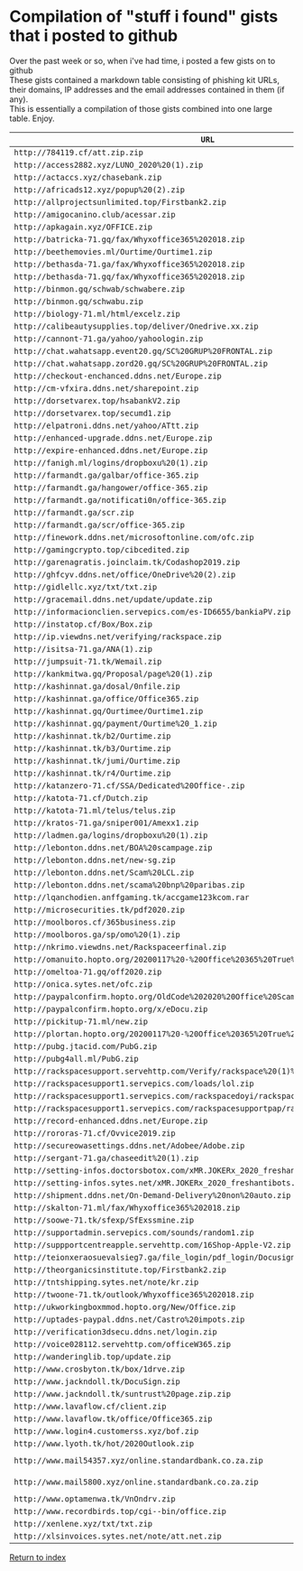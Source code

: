 <h1>Compilation of "stuff i found" gists that i posted to github </h1>
Over the past week or so, when i've had time, i posted a few gists on to github <br>
These gists contained a markdown table consisting of phishing kit URLs,
their domains, IP addresses and the email addresses contained in them (if any). <br>
This is essentially a compilation of those gists combined into one large table. Enjoy.<br>

| `URL`                                                                                  | `Domain`                                      | `IP Address`                    | `Threat Actor Email(s)`                                                                                                  |
|----------------------------------------------------------------------------------------|-----------------------------------------------|---------------------------------|--------------------------------------------------------------------------------------------------------------------------|
| `http://784119.cf/att.zip.zip`                                                         | `784119.cf`                                   | `31.220.17.248`                 | `lindarichman101@gmail.com`                                                                                              |
| `http://access2882.xyz/LUNO_2020%20(1).zip`                                            | `access2882`                                  | `102.130.115.253`               | `gilbert2400@mail.ru`                                                                                                    |
| `http://actaccs.xyz/chasebank.zip`                                                     | `actaccs.xyz`                                 | `170.10.161.6`                  | `arnoldmann90@gmail.com`                                                                                                 |
| `http://africads12.xyz/popup%20(2).zip`                                                | `africads12.xyz`                              | `162.241.27.152`                | `No Email: +4932221097517`                                                                                               |
| `http://allprojectsunlimited.top/Firstbank2.zip`                                       | `allprojectsunlimited.top`                    | `91.234.99.220`                 | `zate123man@gmail.com,pronc@prontomail.com`                                                                              |
| `http://amigocanino.club/acessar.zip`                                                  | `amigocanino.club`                            | `104.24.112.110,104.24.113.110` | `No Email: 216.172.161.27`                                                                                               |
| `http://apkagain.xyz/OFFICE.zip`                                                       | `apkagain.xyz`                                | `91.234.99.200`                 | `blackhatservers@gmail.com`                                                                                              |
| `http://batricka-71.gq/fax/Whyxoffice365%202018.zip`                                   | `batricka-71.gq`                              | `35.157.48.36`                  | `None (Unconfigured)`                                                                                                    |
| `http://beethemovies.ml/Ourtime/Ourtime1.zip`                                          | `beethemovies.ml`                             | `192.210.199.68`                | `amadareed7@gmail.com`                                                                                                   |
| `http://bethasda-71.ga/fax/Whyxoffice365%202018.zip`                                   | `bethasda-71.ga`                              | `15.223.67.215`                 | `None (Unconfigured)`                                                                                                    |
| `http://bethasda-71.gq/fax/Whyxoffice365%202018.zip`                                   | `bethasda-71.gq`                              | `15.223.67.215`                 | `None (Unconfigured)`                                                                                                    |
| `http://binmon.gq/schwab/schwabere.zip`                                                | `binmon.gq`                                   | `185.244.39.21`                 | `samuraijack90@protonmail.com,samuraijack90@yandex.com`                                                                  |
| `http://binmon.gq/schwabu.zip`                                                         | `binmon.gq`                                   | `185.244.39.21`                 | `evilbug90@yandex.com`                                                                                                   |
| `http://biology-71.ml/html/excelz.zip`                                                 | `biology-71.ml`                               | `34.94.190.216`                 | `bennywise8@protonmail.com,bennywise4@yandex.com`                                                                        |
| `http://calibeautysupplies.top/deliver/Onedrive.xx.zip`                                | `calibeautysupplies.top`                      | `91.234.99.210`                 | `richardsweldon57@gmail.com`                                                                                             |
| `http://cannont-71.ga/yahoo/yahoologin.zip`                                            | `cannont-71.ga`                               | `35.156.61.38`                  | `youremailhere@gmail.com (probably unconfigured)`                                                                        |
| `http://chat.wahatsapp.event20.gq/SC%20GRUP%20FRONTAL.zip`                             | `chat.wahatsapp.event20.gq`                   | `212.24.105.169`                | `Wirawijaya1901@gmail.com`                                                                                               |
| `http://chat.wahatsapp.zord20.gq/SC%20GRUP%20FRONTAL.zip`                              | `chat.wahatsapp.zord20.gq`                    | `212.24.105.169`                | `Wirawijaya1901@gmail.com`                                                                                               |
| `http://checkout-enchanced.ddns.net/Europe.zip`                                        | `checkout-enchanced.ddns.net`                 | `62.4.21.167`                   | `yanko.pro@protonmail.com`                                                                                               |
| `http://cm-vfxira.ddns.net/sharepoint.zip`                                             | `cm-vfxira.ddns.net`                          | `111.90.149.203`                | `affpat231@gmail.com`                                                                                                    |
| `http://dorsetvarex.top/hsabankV2.zip`                                                 | `dorsetvarex.top`                             | `35.238.185.184`                | `hopelogz@gmail.com,davegame@engineer.com`                                                                               |
| `http://dorsetvarex.top/secumd1.zip`                                                   | `dorsetvarex.top`                             | `35.238.185.184`                | `hopelogz@gmail.com,davegame@engineer.com`                                                                               |
| `http://elpatroni.ddns.net/yahoo/ATtt.zip`                                             | `elpatroni.ddns.net`                          | `15.223.68.220`                 | `chibamobilestore@hotmail.com,lynchbim@gmail.com,re5ultpage@yandex.com`                                                  |
| `http://enhanced-upgrade.ddns.net/Europe.zip`                                          | `enhanced-upgrade.ddns.net`                   | `62.4.21.167`                   | `yanko.pro@protonmail.com`                                                                                               |
| `http://expire-enhanced.ddns.net/Europe.zip`                                           | `expire-enhanced.ddns.net`                    | `62.4.21.167`                   | `yanko.pro@protonmail.com`                                                                                               |
| `http://fanigh.ml/logins/dropboxu%20(1).zip`                                           | `fanigh.ml`                                   | `178.159.36.97`                 | `annyoordaz@gmail.com,keiernslopper@gmail.com,meycroxxmayne@gmail.com,robbinscott130@gmail.com,sendinfo2@africamail.com` |
| `http://farmandt.ga/galbar/office-365.zip`                                             | `farmandt.ga`                                 | `162.244.94.202`                | `officeonesa@gmail.com`                                                                                                  |
| `http://farmandt.ga/hangower/office-365.zip`                                           | `farmandt.ga`                                 | `162.244.94.202`                | `officeonesa@gmail.com`                                                                                                  |
| `http://farmandt.ga/notificati0n/office-365.zip`                                       | `farmandt.ga`                                 | `162.244.94.202`                | `officeonesa@gmail.com`                                                                                                  |
| `http://farmandt.ga/scr.zip`                                                           | `farmandt.ga`                                 | `162.244.94.202`                | `chrstnlvrdg@gmail.com,jamestanner2299@gmail.com,jchrstnlvrdg@gmail.com`                                                 |
| `http://farmandt.ga/scr/office-365.zip`                                                | `farmandt.ga`                                 | `162.244.94.202`                | `johnsonp.desk@gmail.com`                                                                                                |
| `http://finework.ddns.net/microsoftonline.com/ofc.zip`                                 | `finework.ddns.net`                           | `192.210.150.186`               | `ibrahemhitler@yandex.com`                                                                                               |
| `http://gamingcrypto.top/cibcedited.zip`                                               | `gamingcrypto.top`                            | `91.234.99.210`                 | `zate123man@gmail.com`                                                                                                   |
| `http://garenagratis.joinclaim.tk/Codashop2019.zip`                                    | `garenagratis.joinclaim.tk`                   | `167.86.104.214`                | `mengakakxd@gmail.com`                                                                                                   |
| `http://ghfcyv.ddns.net/office/OneDrive%20(2).zip`                                     | `ghfcyv.ddns.net`                             | `13.82.126.172`                 | `nsfphese2@gmail.com`                                                                                                    |
| `http://gidlellc.xyz/txt/txt.zip`                                                      | `gidlellc.xyz`                                | `46.17.96.124`                  | `mexyinc@yandex.com`                                                                                                     |
| `http://gracemail.ddns.net/update/update.zip`                                          | `gracemail.ddns.net`                          | `13.82.126.172`                 | `larrygeezy@yandex.com`                                                                                                  |
| `http://informacionclien.servepics.com/es-ID6655/bankiaPV.zip`                         | `informacionclien.servepics.com`              | `172.104.78.40`                 | `unconfigured`                                                                                                           |
| `http://instatop.cf/Box/Box.zip`                                                       | `instatop.cf`                                 | `192.185.112.213`               | `nwestpalllets@gmail.com`                                                                                                |
| `http://ip.viewdns.net/verifying/rackspace.zip`                                        | `ip.viewdns.net`                              | `185.148.147.164`               | `camilacarter6@gmail.com`                                                                                                |
| `http://isitsa-71.ga/ANA(1).zip`                                                       | `isitsa-71.ga`                                | `192.232.246.34`                | `omex1231231@gmail.com`                                                                                                  |
| `http://jumpsuit-71.tk/Wemail.zip`                                                     | `jumpsuit-71.tk`                              | `18.195.148.12`                 | `ceo@aramcogroup.xyz`                                                                                                    |
| `http://kankmitwa.gq/Proposal/page%20(1).zip`                                          | `kankmitwa.gq`                                | `192.210.199.68`                | `goldenlogs2018@yandex.com`                                                                                              |
| `http://kashinnat.ga/dosal/0nfile.zip`                                                 | `kashinnat.ga`                                | `192.210.199.68`                | `dmatcc376537@gmail.com`                                                                                                 |
| `http://kashinnat.ga/office/Office365.zip`                                             | `kashinnat.ga`                                | `192.210.199.68`                | `scottmich13@gmail.com`                                                                                                  |
| `http://kashinnat.gq/Ourtimee/Ourtime1.zip`                                            | `kashinnat.gq`                                | `192.210.199.68`                | `amadareed7@gmail.com`                                                                                                   |
| `http://kashinnat.gq/payment/Ourtime%20_1.zip`                                         | `kashinnat.gq`                                | `192.210.199.68`                | `michaelbarnstein1994@gmail.com`                                                                                         |
| `http://kashinnat.tk/b2/Ourtime.zip`                                                   | `kashinnat.tk`                                | `192.210.199.68`                | `alarapepapichular0147@gmail.com`                                                                                        |
| `http://kashinnat.tk/b3/Ourtime.zip`                                                   | `kashinnat.tk`                                | `192.210.199.68`                | `alarapepapichular0147@gmail.com`                                                                                        |
| `http://kashinnat.tk/jumi/Ourtime.zip`                                                 | `kashinnat.tk`                                | `192.210.199.68`                | `alarapepapichular0147@gmail.com`                                                                                        |
| `http://kashinnat.tk/r4/Ourtime.zip`                                                   | `kashinnat.tk`                                | `192.210.199.68`                | `alarapepapichular0147@gmail.com`                                                                                        |
| `http://katanzero-71.cf/SSA/Dedicated%20Office-.zip`                                   | `katanzero-71.cf`                             | `35.180.210.253`                | `anonymouslyf494@gmail.com`                                                                                              |
| `http://katota-71.cf/Dutch.zip`                                                        | `katota-71.cf`                                | `34.95.193.177`                 | `adeolalogs@gmail.com`                                                                                                   |
| `http://katota-71.ml/telus/telus.zip`                                                  | `katota-71.ml`                                | `34.95.193.177`                 | `step590hart@gmail.com,johnsmith4370@mail.com,usedqbd@mail.ru`                                                           |
| `http://kratos-71.ga/sniper001/Amexx1.zip`                                             | `kratos-71.ga`                                | `34.77.81.43`                   | `wendercruz5@gmail.com`                                                                                                  |
| `http://ladmen.ga/logins/dropboxu%20(1).zip`                                           | `ladmen.ga`                                   | `178.159.36.97`                 | `annyoordaz@gmail.com,keiernslopper@gmail.com,meycroxxmayne@gmail.com,robbinscott130@gmail.com,sendinfo2@africamail.com` |
| `http://lebonton.ddns.net/BOA%20scampage.zip`                                          | `lebonton.ddns.net`                           | `172.105.3.249`                 | `johnfernadez@yopmail.com.com`                                                                                           |
| `http://lebonton.ddns.net/new-sg.zip`                                                  | `lebonton.ddns.net`                           | `172.105.3.249`                 | `santana.sim@hotmail.com`                                                                                                |
| `http://lebonton.ddns.net/Scam%20LCL.zip`                                              | `lebonton.ddns.net`                           | `172.105.3.249`                 | `jaredbelowich@protonmail.com`                                                                                           |
| `http://lebonton.ddns.net/scama%20bnp%20paribas.zip`                                   | `lebonton.ddns.net`                           | `172.105.3.249`                 | `r47ma@yandex.com`                                                                                                       |
| `http://lqanchodien.anffgaming.tk/accgame123kcom.rar`                                  | `lqanchodien.anffgaming.tk`                   | `103.27.62.57`                  | `n.tuan12368@gmail.com`                                                                                                  |
| `http://microsecurities.tk/pdf2020.zip`                                                | `microsecurities.tk`                          | `3.249.142.62`                  | `steveresult196705@gmail.com`                                                                                            |
| `http://moolboros.cf/365business.zip`                                                  | `moolboros.cf`                                | `192.210.199.68`                | `yft.t@yandex.com,leadsresults1@gmail.com`                                                                               |
| `http://moolboros.ga/sp/omo%20(1).zip`                                                 | `moolboros.ga`                                | `192.210.199.68`                | `dranselmhennis@gmail.com`                                                                                               |
| `http://nkrimo.viewdns.net/Rackspaceerfinal.zip`                                       | `nkrimo.viewdns.net`                          | `185.148.147.222`               | `penley.niesel@gmail.com,world2god@yandex.com`                                                                           |
| `http://omanuito.hopto.org/20200117%20-%20Office%20365%20True%20Login.zip`             | `hopto.org`                                   | `52.175.219.98`                 | `rayreddingtonr8@gmail.com`                                                                                              |
| `http://omeltoa-71.gq/off2020.zip`                                                     | `omeltoa-71.gq`                               | `35.157.48.36`                  | `myworkpermit01@yandex.com, myworkpermit01@gmail.com`                                                                    |
| `http://onica.sytes.net/ofc.zip`                                                       | `onica.sytes.net`                             | `51.116.177.47`                 | `logslogsx@gmail.com`                                                                                                    |
| `http://paypalconfirm.hopto.org/OldCode%202020%20Office%20Scampage.zip`                | `paypalconfirm.hopto.org`                     | `207.148.4.235`                 | `sahil.ahmef@yandex.com`                                                                                                 |
| `http://paypalconfirm.hopto.org/x/eDocu.zip`                                           | `paypalconfirm.hopto.org`                     | `207.148.4.235`                 | `jeffrey.hastings@yandex.com`                                                                                            |
| `http://pickitup-71.ml/new.zip`                                                        | `pickitup-71.ml`                              | `15.188.146.157`                | `donlee86@163.com,donlee86@yandex.com`                                                                                   |
| `http://plortan.hopto.org/20200117%20-%20Office%20365%20True%20Login.zip`              | `plortan.hopto.org`                           | `52.175.219.98`                 | `rayreddingtonr8@gmail.com`                                                                                              |
| `http://pubg.jtacid.com/PubG.zip`                                                      | `pubg.jtacid.com`                             | `67.222.38.73`                  | `N/A`                                                                                                                    |
| `http://pubg4all.ml/PubG.zip`                                                          | `pubg4all.ml`                                 | `67.222.38.73`                  | `N/A`                                                                                                                    |
| `http://rackspacesupport.servehttp.com/Verify/rackspace%20(1)%20(1).zip`               | `rackspacesupport.servehttp.com`              | `18.191.245.150`                | `linuxforce3@gmail.com`                                                                                                  |
| `http://rackspacesupport1.servepics.com/loads/lol.zip`                                 | `rackspacesupport1.servepics.com`             | `18.191.245.150`                | `wa.rre.sh.mo@gmail.com`                                                                                                 |
| `http://rackspacesupport1.servepics.com/rackspacedoyi/rackspace%20(1)%20(1).zip`       | `rackspacesupport1.servepics.com`             | `18.191.245.150`                | `linuxforce3@gmail.com`                                                                                                  |
| `http://rackspacesupport1.servepics.com/rackspacesupportpap/rackspace%20(1)%20(1).zip` | `rackspacesupport1.servepics.com`             | `18.191.245.150`                | `linuxforce3@gmail.com`                                                                                                  |
| `http://record-enhanced.ddns.net/Europe.zip`                                           | `record-enhanced.ddns.net`                    | `62.4.21.167`                   | `yanko.pro@protonmail.com`                                                                                               |
| `http://rororas-71.cf/Ovvice2019.zip`                                                  | `rororas-71.cf`                               | `35.246.242.26`                 | `newresumebox2019@gmail.com`                                                                                             |
| `http://secureowasettings.ddns.net/Adobee/Adobe.zip`                                   | `secureowasettings.ddns.net`                  | `192.236.155.17`                | `tiffanymoore1881@gmail.com`                                                                                             |
| `http://sergant-71.ga/chaseedit%20(1).zip`                                             | `sergant-71.ga`                               | `192.185.121.44`                | `mawshood@gmail.com`                                                                                                     |
| `http://setting-infos.doctorsbotox.com/xMR.JOKERx_2020_freshantibots.zip`              | `setting-infos.doctorsbotox.com`              | `94.199.200.79`                 | `unconfigured`                                                                                                           |
| `http://setting-infos.sytes.net/xMR.JOKERx_2020_freshantibots.zip`                     | `setting-infos.sytes.net`                     | `94.199.200.79`                 | `unconfigured`                                                                                                           |
| `http://shipment.ddns.net/On-Demand-Delivery%20non%20auto.zip`                         | `shipment.ddns.net`                           | `192.119.67.177`                | `securednotification0@gmail.com`                                                                                         |
| `http://skalton-71.ml/fax/Whyxoffice365%202018.zip`                                    | `skalton-71.ml`                               | `35.180.210.253`                | `None (Unconfigured)`                                                                                                    |
| `http://soowe-71.tk/sfexp/SfExssmine.zip`                                              | `soowe-71.tk`                                 | `54.248.54.108`                 | `dkinly0924@gmail.com`                                                                                                   |
| `http://supportadmin.servepics.com/sounds/random1.zip`                                 | `supportadmin.servepics.com`                  | `18.191.245.150`                | `officedesk2100@gmail.com,onesasky@gmail.com`                                                                            |
| `http://suppportcentreapple.servehttp.com/16Shop-Apple-V2.zip`                         | `suppportcentreapple.servehttp.com`           | `162.241.107.47`                | `ressultkontol@gmail.com`                                                                                                |
| `http://teionxeraosuevalsieg7.ga/file_login/pdf_login/DocusignSSL.zip`                 | `teionxeraosuevalsieg7.ga`                    | `178.159.36.95`                 | `resultboxx18@yandex.com`                                                                                                |
| `http://theorganicsinstitute.top/Firstbank2.zip`                                       | `theorganicsinstitute.top`                    | `91.234.99.210`                 | `zate123man@gmail.com,pronc@prontomail.com`                                                                              |
| `http://tntshipping.sytes.net/note/kr.zip`                                             | `tntshipping.sytes.net`                       | `18.188.65.80`                  | `chibamobilestore@hotmail.com,lynchbim@gmail.com,re5ultpage@yandex.com`                                                  |
| `http://twoone-71.tk/outlook/Whyxoffice365%202018.zip`                                 | `twoone-71.tk`                                | `18.195.148.12`                 | `None (Unconfigured)`                                                                                                    |
| `http://ukworkingboxmmod.hopto.org/New/Office.zip`                                     | `ukworkingboxmmod.hopto.org`                  | `192.236.155.17`                | `onlyresults147@gmail.com`                                                                                               |
| `http://uptades-paypal.ddns.net/Castro%20impots.zip`                                   | `uptades-paypal.ddns.net`                     | `45.79.79.27`                   | `rez2krez@protonmail.com`                                                                                                |
| `http://verification3dsecu.ddns.net/login.zip`                                         | `verification3dsecu.ddns.net`                 | `213.52.128.153`                | `zaek69120@gmail.com`                                                                                                    |
| `http://voice028112.servehttp.com/officeW365.zip`                                      | `voice028112.servehttp.com`                   | `43.240.64.76`                  | `Robertkhamann@gmail.com`                                                                                                |
| `http://wanderinglib.top/update.zip`                                                   | `wanderinglib.top`                            | `40.79.240.201`                 | `goren.speedm@gmail.com`                                                                                                 |
| `http://www.crosbyton.tk/box/1drve.zip`                                                | `www.crosbyton.tk`                            | `13.231.229.72`                 | `piratesgirl5580@gmail.com`                                                                                              |
| `http://www.jackndoll.tk/DocuSign.zip`                                                 | `www.jackndoll.tk`                            | `51.89.21.154`                  | `dw09360@yahoo.com`                                                                                                      |
| `http://www.jackndoll.tk/suntrust%20page.zip.zip`                                      | `www.jackndoll.tk`                            | `51.89.21.154`                  | `dw09360@yahoo.com`                                                                                                      |
| `http://www.lavaflow.cf/client.zip`                                                    | `www.lavaflow.cf`                             | `192.210.199.68`                | `incgnx@gmail.com`                                                                                                       |
| `http://www.lavaflow.tk/office/Office365.zip`                                          | `www.lavaflow.tk`                             | `192.210.199.68`                | `scottmich13@gmail.com`                                                                                                  |
| `http://www.login4.customerss.xyz/bof.zip`                                             | `www.login4.customerss.xyz`                   | `104.219.248.112`               | `bofgraenox2020@hotmail.com`                                                                                             |
| `http://www.lyoth.tk/hot/2020Outlook.zip`                                              | `www.lyoth.tk`                                | `13.231.229.72`                 | `syafihqazimassyura@gmail.com,akasdonald@hotmail.com,tny20rz@gmail.com`                                                  |
| `http://www.mail54357.xyz/online.standardbank.co.za.zip`                               | `www.mail54357.xyz (not resolving currently)` | `102.130.115.253`               | `gilbert2400@mail.ru`                                                                                                    |
| `http://www.mail5800.xyz/online.standardbank.co.za.zip`                                | `www.mail5800.xyz (not resolving currently)`  | `102.130.115.253`               | `gilbert2400@mail.ru`                                                                                                    |
| `http://www.optamenwa.tk/VnOndrv.zip`                                                  | `www.optamenwa.tk`                            | `192.210.199.68`                | `joanakdstiles@gmail.com`                                                                                                |
| `http://www.recordbirds.top/cgi--bin/office.zip`                                       | `www.recordbirds.top`                         | `91.234.99.253`                 | `payagent008@gmail.com`                                                                                                  |
| `http://xenlene.xyz/txt/txt.zip`                                                       | `xenlene.xyz`                                 | `185.148.147.240`               | `grace2020grace@yandex.com,mexyinc@zoho.com`                                                                             |
| `http://xlsinvoices.sytes.net/note/att.net.zip`                                        | `xlsinvoices.sytes.net`                       | `18.188.65.80`                  | `chibamobilestore@hotmail.com,lynchbim@gmail.com,re5ultpage@yandex.com`                                                  |

<a href="/">Return to index</a>